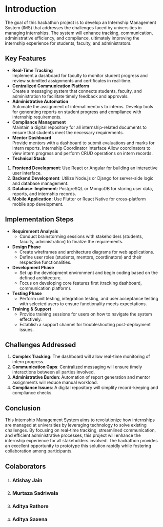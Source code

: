 # **Introduction**
The goal of this hackathon project is to develop an Internship Management System (IMS) that addresses the challenges faced by universities in managing internships. The system will enhance tracking, communication, administrative efficiency, and compliance, ultimately improving the internship experience for students, faculty, and administrators. <br>
## **Key Features**<br>
- **Real-Time Tracking**<br>
Implement a dashboard for faculty to monitor student progress and review submitted assignments and certificates in real-time.<br>
- **Centralized Communication Platform**<br>
Create a messaging system that connects students, faculty, and administration to facilitate timely feedback and approvals.
- **Administrative Automation**<br>
Automate the assignment of internal mentors to interns.
Develop tools for generating reports on student progress and compliance with internship requirements.
- **Compliance Management**<br>
Maintain a digital repository for all internship-related documents to ensure that students meet the necessary requirements.
- **Mentor Dashboard**<br>
Provide mentors with a dashboard to submit evaluations and marks for intern reports.
Internship Coordinator Interface
Allow coordinators to view intern progress and perform CRUD operations on intern records.
- **Technical Stack**<br>
1. **Frontend Development**: Use React or Angular for building an interactive user interface.
2. **Backend Development**: Utilize Node.js or Django for server-side logic and database management.
3. **Database: Implement**: PostgreSQL or MongoDB for storing user data, reports, and internship records.
4. **Mobile Application**: Use Flutter or React Native for cross-platform mobile app development.
## **Implementation Steps**<br>
* **Requirement Analysis**<br>
  - Conduct brainstorming sessions with stakeholders (students, faculty, administration) to finalize the requirements.
* **Design Phase**<br>
  - Create wireframes and architecture diagrams for web applications.
  - Define user roles (students, mentors, coordinators) and their respective functionalities.
* **Development Phase**<br>
  - Set up the development environment and begin coding based on the defined architecture.
  - Focus on developing core features first (tracking dashboard, communication platform).
* **Testing Phase**<br>
  - Perform unit testing, integration testing, and user acceptance testing with selected users to ensure functionality meets expectations.
* **Training & Support**<br>
  - Provide training sessions for users on how to navigate the system effectively.
  - Establish a support channel for troubleshooting post-deployment issues.
## **Challenges Addressed**<br>
  1. **Complex Tracking**: The dashboard will allow real-time monitoring of intern progress.
  2. **Communication Gaps**: Centralized messaging will ensure timely interactions between all parties involved.
  3. **Administrative Burden**: Automation of report generation and mentor assignments will reduce manual workload.
  4. **Compliance Issues**: A digital repository will simplify record-keeping and compliance checks.
## **Conclusion**<br>
This Internship Management System aims to revolutionize how internships are managed at universities by leveraging technology to solve existing challenges. By focusing on real-time tracking, streamlined communication, and efficient administrative processes, this project will enhance the internship experience for all stakeholders involved. The hackathon provides an excellent opportunity to prototype this solution rapidly while fostering collaboration among participants.

## **Colaborators**<br>
1. ### Atishay Jain
2. ### Murtaza Sadriwala
3. ### Aditya Rathore
4. ### Aditya Saxena
